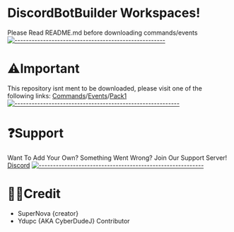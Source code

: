 
# DiscordBotBuilder Workspaces!
Please Read README.md before downloading commands/events
[![-----------------------------------------------------](https://raw.githubusercontent.com/andreasbm/readme/master/assets/lines/aqua.png)](#Important)
# ⚠Important
This repository isnt ment to be downloaded, please visit one of the following links: [Commands](https://minhaskamal.github.io/DownGit/#/home?url=https://github.com/Supernova3339/mydbbcommands/tree/main/commands)/[Events](https://minhaskamal.github.io/DownGit/#/home?url=https://github.com/Supernova3339/mydbbcommands/tree/main/events)/[Pack1](https://gitlab.com/owen8064/Windows93-Desktop/-/raw/main/DBB_Commands_Pack_1.exe)
[![----------------------------------------------------------](https://raw.githubusercontent.com/andreasbm/readme/master/assets/lines/aqua.png)](#Important)
# ❓Support
Want To Add Your Own? Something Went Wrong? Join Our Support Server! [Discord](https://discord.gg/CWST75nZdX)
[![----------------------------------------------------------](https://raw.githubusercontent.com/andreasbm/readme/master/assets/lines/aqua.png)](#Important)
# 👨‍💻Credit
* SuperNova {creator}
* Ydupc {AKA CyberDudeJ} Contributor

